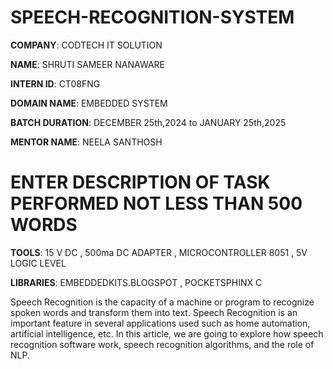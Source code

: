 # SPEECH-RECOGNITION-SYSTEM

**COMPANY**: CODTECH IT SOLUTION

**NAME**: SHRUTI SAMEER NANAWARE

**INTERN ID**: CT08FNG

**DOMAIN NAME**: EMBEDDED SYSTEM

**BATCH DURATION**: DECEMBER 25th,2024 to JANUARY 25th,2025

**MENTOR NAME**: NEELA SANTHOSH

# ENTER DESCRIPTION OF TASK PERFORMED NOT LESS THAN 500 WORDS

**TOOLS**: 15 V DC , 500ma DC ADAPTER , MICROCONTROLLER 8051 ,  5V LOGIC LEVEL

**LIBRARIES**: EMBEDDEDKITS.BLOGSPOT , POCKETSPHINX C

Speech Recognition is the capacity of a machine or program to recognize spoken words and transform them into text. Speech Recognition is an important feature in several applications used such as home automation, artificial intelligence, etc. In this article, we are going to explore how speech recognition software work, speech recognition algorithms, and the role of NLP. 
